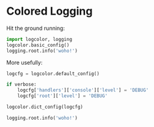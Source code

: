 # Colored Logging

Hit the ground running:

```python
import logcolor, logging
logcolor.basic_config()
logging.root.info('woho!')
```

More usefully:

```python
logcfg = logcolor.default_config()

if verbose:
    logcfg['handlers']['console']['level'] = 'DEBUG'
    logcfg['root']['level'] = 'DEBUG'

logcolor.dict_config(logcfg)

logging.root.info('woho!')
```
